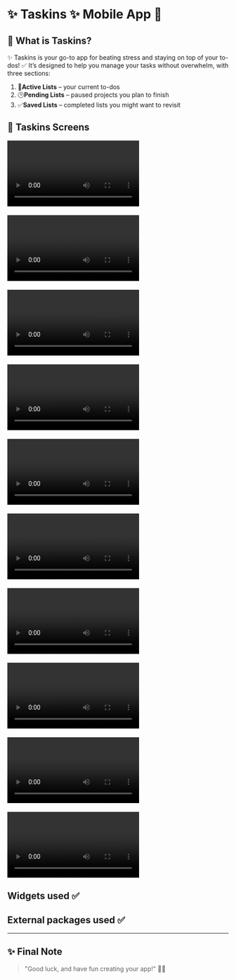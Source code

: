 #  ✨ **Taskins** ✨ Mobile App 📱


## 📝 What is Taskins?

✨ Taskins is your go-to app for beating stress and staying on top of your to-dos! ✅ It’s designed to help you manage your tasks without overwhelm, with three sections:
1. 📝**Active Lists** – your current to-dos  
2. 🕒**Pending Lists** – paused projects you plan to finish  
3. ✅**Saved Lists** – completed lists you might want to revisit  


## 🎥 Taskins Screens

<div style="display: flex; flex-wrap: wrap; gap: 20px;">

<video width="300" controls>
  <source src="taskins-screens/Navbar.mp4" type="video/mp4">

</video>

<video width="300" controls>
  <source src="taskins-screens/alertdialog.mp4" type="video/mp4">

</video>

<video width="300" controls>
  <source src="taskins-screens/animate.mp4" type="video/mp4">
  Your browser does not support the video tag.
</video>

<video width="300" controls>
  <source src="taskins-screens/bottomsheet.mp4" type="video/mp4">
  Your browser does not support the video tag.
</video>

<video width="300" controls>
  <source src="taskins-screens/confetti.mp4" type="video/mp4">
  Your browser does not support the video tag.
</video>

<video width="300" controls>
  <source src="taskins-screens/drawer.mp4" type="video/mp4">
  Your browser does not support the video tag.
</video>

<video width="300" controls>
  <source src="taskins-screens/loginSignUp.mp4" type="video/mp4">
  Your browser does not support the video tag.
</video>

<video width="300" controls>
  <source src="taskins-screens/pageView.mp4" type="video/mp4">
  Your browser does not support the video tag.
</video>

<video width="300" controls>
  <source src="taskins-screens/splashScreen.mp4" type="video/mp4">
  Your browser does not support the video tag.
</video>

<video width="300" controls>
  <source src="taskins-screens/tabs.mp4" type="video/mp4">
  Your browser does not support the video tag.
</video>

</div>


##  Widgets used ✅



##  External packages used ✅




---

## ✨ Final Note

> "Good luck, and have fun creating your app!" 🎨📱


